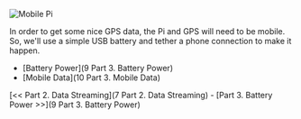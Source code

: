 ![Mobile Pi](http://blog.initialstate.com/wp-content/uploads/2015/01/GPSGIF2.gif)

In order to get some nice GPS data, the Pi and GPS will need to be mobile. So, we'll use a simple USB battery and tether a phone connection to make it happen.

- [Battery Power](9 Part 3. Battery Power)
- [Mobile Data](10 Part 3. Mobile Data)

[<< Part 2. Data Streaming](7 Part 2. Data Streaming) - [Part 3. Battery Power >>](9 Part 3. Battery Power)